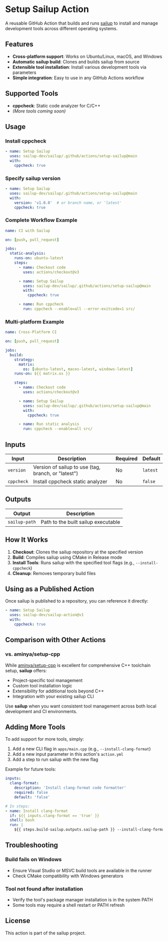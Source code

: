 # Setup Sailup Action

A reusable GitHub Action that builds and runs [sailup](https://github.com/sailup-dev/sailup) to install and manage development tools across different operating systems.

## Features

- **Cross-platform support**: Works on Ubuntu/Linux, macOS, and Windows
- **Automatic sailup build**: Clones and builds sailup from source
- **Extensible tool installation**: Install various development tools via parameters
- **Simple integration**: Easy to use in any GitHub Actions workflow

## Supported Tools

- **cppcheck**: Static code analyzer for C/C++
- *(More tools coming soon)*

## Usage

### Install cppcheck

```yaml
- name: Setup Sailup
  uses: sailup-dev/sailup/.github/actions/setup-sailup@main
  with:
    cppcheck: true
```

### Specify sailup version

```yaml
- name: Setup Sailup
  uses: sailup-dev/sailup/.github/actions/setup-sailup@main
  with:
    version: 'v1.0.0'  # or branch name, or 'latest'
    cppcheck: true
```

### Complete Workflow Example

```yaml
name: CI with Sailup

on: [push, pull_request]

jobs:
  static-analysis:
    runs-on: ubuntu-latest
    steps:
      - name: Checkout code
        uses: actions/checkout@v3

      - name: Setup Sailup
        uses: sailup-dev/sailup/.github/actions/setup-sailup@main
        with:
          cppcheck: true

      - name: Run cppcheck
        run: cppcheck --enable=all --error-exitcode=1 src/
```

### Multi-platform Example

```yaml
name: Cross-Platform CI

on: [push, pull_request]

jobs:
  build:
    strategy:
      matrix:
        os: [ubuntu-latest, macos-latest, windows-latest]
    runs-on: ${{ matrix.os }}

    steps:
      - name: Checkout code
        uses: actions/checkout@v3

      - name: Setup Sailup
        uses: sailup-dev/sailup/.github/actions/setup-sailup@main
        with:
          cppcheck: true

      - name: Run static analysis
        run: cppcheck --enable=all src/
```

## Inputs

| Input | Description | Required | Default |
|-------|-------------|----------|---------|
| `version` | Version of sailup to use (tag, branch, or "latest") | No | `latest` |
| `cppcheck` | Install cppcheck static analyzer | No | `false` |

## Outputs

| Output | Description |
|--------|-------------|
| `sailup-path` | Path to the built sailup executable |

## How It Works

1. **Checkout**: Clones the sailup repository at the specified version
2. **Build**: Compiles sailup using CMake in Release mode
3. **Install Tools**: Runs sailup with the specified tool flags (e.g., `--install-cppcheck`)
4. **Cleanup**: Removes temporary build files

## Using as a Published Action

Once sailup is published to a repository, you can reference it directly:

```yaml
- name: Setup Sailup
  uses: sailup-dev/sailup-action@v1
  with:
    cppcheck: true
```

## Comparison with Other Actions

### vs. aminya/setup-cpp

While [aminya/setup-cpp](https://github.com/aminya/setup-cpp) is excellent for comprehensive C++ toolchain setup, **sailup** offers:

- Project-specific tool management
- Custom tool installation logic
- Extensibility for additional tools beyond C++
- Integration with your existing sailup CLI

Use **sailup** when you want consistent tool management across both local development and CI environments.

## Adding More Tools

To add support for more tools, simply:

1. Add a new CLI flag in `apps/main.cpp` (e.g., `--install-clang-format`)
2. Add a new input parameter in this action's `action.yml`
3. Add a step to run sailup with the new flag

Example for future tools:

```yaml
inputs:
  clang-format:
    description: 'Install clang-format code formatter'
    required: false
    default: 'false'

# In steps:
- name: Install clang-format
  if: ${{ inputs.clang-format == 'true' }}
  shell: bash
  run: |
    ${{ steps.build-sailup.outputs.sailup-path }} --install-clang-format
```

## Troubleshooting

### Build fails on Windows
- Ensure Visual Studio or MSVC build tools are available in the runner
- Check CMake compatibility with Windows generators

### Tool not found after installation
- Verify the tool's package manager installation is in the system PATH
- Some tools may require a shell restart or PATH refresh

## License

This action is part of the sailup project.
